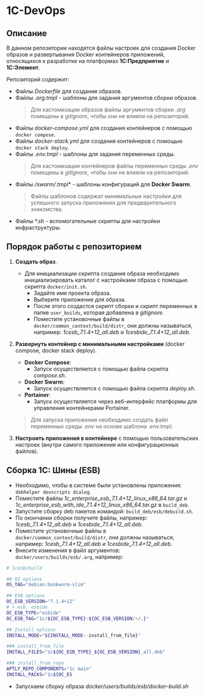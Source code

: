 # 1C-DevOps

## Описание

В данном репозитории находятся файлы настроек для создания Docker образов и развертывания Docker контейнеров приложений, относящихся к разработке на платформах **1С:Предприятие** и **1С:Элемент**.

Репозиторий содержит:

- Файлы *Dockerfile* для создания образов.
- Файлы *.arg.tmpl* - шаблоны для задания аргументов сборки образов.
   > Для кастомизации образов файлы аргументов сборки *.arg* помещены в *gitignore*, чтобы они не влияли на репозиторий.
- Файлы *docker-compose.yml* для создания контейнеров с помощью `docker compose`.
- Файлы *docker-stack.yml* для создания контейнеров с помощью `docker stack deploy`.
- Файлы *.env.tmpl* - шаблоны для задания переменных среды.
   > Для кастомизации контейнеров файлы переменных среды *.env* помещены в *gitignore*, чтобы они не влияли на репозиторий.
- Файлы */swarm/*.tmpl* - шаблоны конфигураций для **Docker Swarm**.
   > Файлы шаблонов содержат минимальные настройки для успешного запуска приложения для предварительного знакомства.
- Файлы *\*.sh* - вспомогательные скрипты для настройки инфраструктуры.

## Порядок работы с репозиторием

1. **Создать образ**.
   - Для инициализации скрипта создания образа необходимо инициализировать каталог с настройками образа с помощью скрипта `docker/init.sh`.
     - Задайте имя проекта образа.
     - Выберите приложение для образа.
     - После этого создастся скрипт сборки и скрипт переменных в папке `user_builds`, которая добавлена в *gitignore*.
     - Поместите установочные файлы в `docker/common_context/build/distr`, они должны называться, например: *1cesb_7.1.4+12_all.deb* и *1cesbide_7.1.4+12_all.deb*.

2. **Развернуть контейнер с минимальными настройками** (docker compose, docker stack deploy).
   - **Docker Compose**:
     - Запуск осуществляется с помощью файла скрипта *compose.sh*.
   - **Docker Swarm**:
     - Запуск осуществляется с помощью файла скрипта *deploy.sh*.
   - **Portainer**:
     - Запуск осуществляется через веб-интерфейс платформы для управления контейнерами Portainer.
   > Для запуска приложения необходимо создать файл переменных среды *.env* на основе шаблона *.env.tmpl*.

3. **Настроить приложения в контейнере** с помощью пользовательских настроек (внутри самого приложения или конфигурационных файлов).

## Сборка **1С: Шины (ESB)**

- Необходимо, чтобы в системе были установлены приложения: `debhelper devscripts dialog`.
- Поместите файлы *1c_enterprise_esb_7.1.4+12_linux_x86_64.tar.gz* и *1c_enterprise_esb_with_ide_7.1.4+12_linux_x86_64.tar.gz* в `build_deb`.
- Запустите сборку deb пакетов командой: `build_deb/esb/debuild.sh`.
- По окончании сборки получите файлы, например: *1cesb_7.1.4+12_all.deb* и *1cesbide_7.1.4+12_all.deb*.
- Поместите установочные файлы в `docker/common_context/build/distr`, они должны называться, например: *1cesb_7.1.4+12_all.deb* и *1cesbide_7.1.4+12_all.deb*.
- Внесите изменения в файл аргументов: `docker/users/builds/esb/.arg`, например:

```bash
# 1cesb/build

## OS options
OS_TAG="debian:bookworm-slim"

## ESB options
OC_ESB_VERSION="7.1.4+12"
# > esb, esbide
OC_ESB_TYPE="esbide"
OC_ESB_TAG="1c/${OC_ESB_TYPE}:${OC_ESB_VERSION/+/.}"

## Install options
INSTALL_MODE="${INSTALL_MODE:-install_from_file}"

### install_from_file
INSTALL_FILES="1c${OC_ESB_TYPE}_${OC_ESB_VERSION}_all.deb"

### install_from_repo
APTLY_REPO_COMPONENTS="1c main"
INSTALL_PACKS="1c${OC_ES
```
 - Запускаем сборку образа *docker/users/builds/esb/docker-build.sh*
